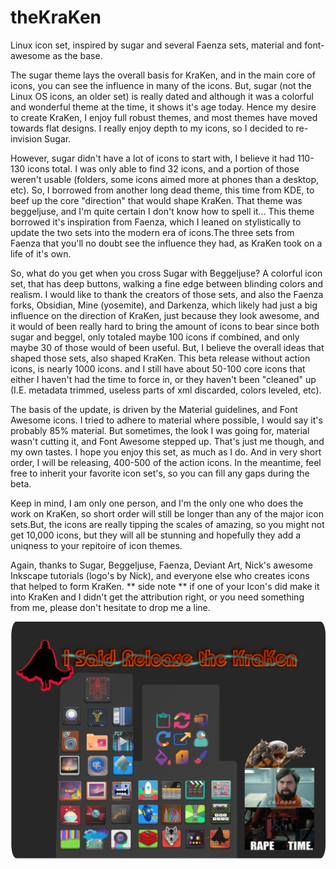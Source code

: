 # theKraKen
Linux icon set, inspired by sugar and several Faenza sets, material and font-awesome as the base.

The sugar theme lays the overall basis for KraKen, and in the main core of icons, you can see the
influence in many of the icons. But, sugar (not the Linux OS icons, an older set) is really dated
and although it was a colorful and wonderful theme at the time, it shows it's age today. Hence my
desire to create KraKen, I enjoy full robust themes, and most themes have moved towards flat designs.
I really enjoy depth to my icons, so I decided to re-invision Sugar.

However, sugar didn't have a lot of icons to start with, I believe it had 110-130 icons total. I 
was only able to find 32 icons, and a portion of those weren't usable (folders, some icons aimed
more at phones than a desktop, etc). So, I borrowed from another long dead theme, this time from KDE,
to beef up the core "direction" that would shape KraKen. That theme was beggeljuse, and I'm quite certain
I don't know how to spell it... This theme borrowed it's inspiration from Faenza, which I leaned on stylistically
to update the two sets into the modern era of icons.The three sets from Faenza that you'll no doubt see the 
influence they had, as KraKen took on a life of it's own.

So, what do you get when you cross Sugar with Beggeljuse? A colorful icon set, that has deep buttons, walking a 
fine edge between blinding colors and realism. I would like to thank the creators of those sets, and also the Faenza
forks, Obsidian, Mine (yosemite), and Darkenza, which likely had just a big influence on the direction of KraKen, 
just because they look awesome, and it would of been really hard to bring the amount of icons to bear since both 
sugar and beggel, only totaled maybe 100 icons if combined, and only maybe 30 of those would of been useful. But,
I believe the overall ideas that shaped those sets, also shaped KraKen. This beta release without action icons,
is nearly 1000 icons. and I still have about 50-100 core icons that either I haven't had the time to force in, or
they haven't been "cleaned" up (I.E. metadata trimmed, useless parts of xml discarded, colors leveled, etc).

The basis of the update, is driven by the Material guidelines, and Font Awesome icons. I tried to adhere to
material where possible, I would say it's probably 85% material. But sometimes, the look I was going for,
material wasn't cutting it, and Font Awesome stepped up. That's just me though, and my own tastes. I hope you
enjoy this set, as much as I do. And in very short order, I will be releasing, 400-500 of the action icons. In the meantime, feel free to inherit your favorite icon set's, so you can fill any gaps during the beta.

Keep in mind, I am only one person, and I'm the only one who does the work on KraKen, so short order will still be
longer than any of the major icon sets.But, the icons are really tipping the scales of amazing, so you might not get
10,000 icons, but they will all be stunning and hopefully they add a uniqness to your repitoire of icon themes.

Again, thanks to Sugar, Beggeljuse, Faenza, Deviant Art, Nick's awesome Inkscape tutorials (logo's by Nick), and everyone else who creates icons that helped to form KraKen. ** side note ** if one of your Icon's did make it into
KraKen and I didn't get the attribution right, or you need something from me, please don't hesitate to drop me a line.

![eKraKen Preview](https://github.com/higheredbob/theKraKen/blob/master/preview.png)
